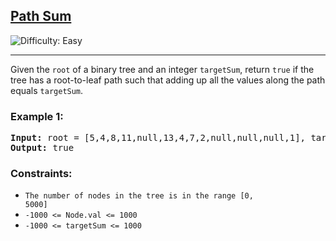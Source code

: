 ## [Path Sum](https://leetcode.com/problems/path-sum)
![Difficulty: Easy](https://img.shields.io/badge/Difficulty-Easy-green)

<hr>
<p>
Given the <code>root</code> of a binary tree and an integer <code>targetSum</code>, return <code>true</code> if the tree has a root-to-leaf path such that adding up all the values along the path equals <code>targetSum</code>.
</p>

### Example 1:
<pre>
<strong>Input:</strong> root = [5,4,8,11,null,13,4,7,2,null,null,null,1], targetSum = 22
<strong>Output:</strong> true
</pre>

### Constraints:
- <code>The number of nodes in the tree is in the range [0, 5000]</code>
- <code>-1000 &lt;= Node.val &lt;= 1000</code>
- <code>-1000 &lt;= targetSum &lt;= 1000</code>
